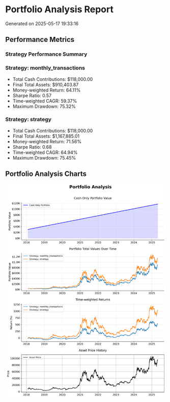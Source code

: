 # Portfolio Analysis Report
Generated on 2025-05-17 19:33:16

## Performance Metrics

### Strategy Performance Summary

### Strategy: monthly_transactions
- Total Cash Contributions: $118,000.00
- Final Total Assets: $910,403.87
- Money-weighted Return: 64.11%
- Sharpe Ratio: 0.57
- Time-weighted CAGR: 59.37%
- Maximum Drawdown: 75.32%


### Strategy: strategy
- Total Cash Contributions: $118,000.00
- Final Total Assets: $1,167,885.01
- Money-weighted Return: 71.56%
- Sharpe Ratio: 0.68
- Time-weighted CAGR: 64.94%
- Maximum Drawdown: 75.45%

## Portfolio Analysis Charts
![Portfolio Analysis](portfolio_analysis.png)
